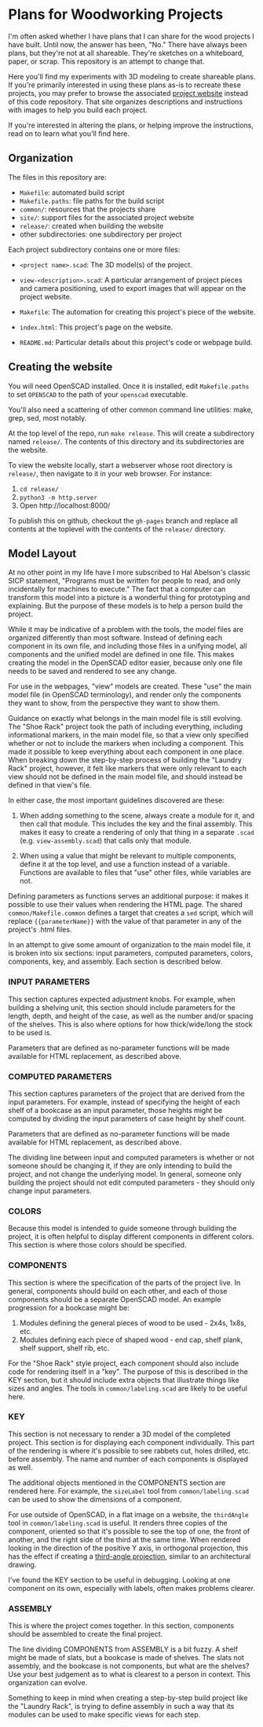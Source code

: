 # Plans for Woodworking Projects

I'm often asked whether I have plans that I can share for the wood
projects I have built. Until now, the answer has been, "No." There
have always been plans, but they're not at all shareable. They're
sketches on a whiteboard, paper, or scrap. This repository is an
attempt to change that.

Here you'll find my experiments with 3D modeling to create shareable
plans. If you're primarily interested in using these plans as-is to
recreate these projects, you may prefer to browse the associated
[project website](https://beerriot.github.io/woodworking-plans)
instead of this code repository. That site organizes descriptions and
instructions with images to help you build each project.

If you're interested in altering the plans, or helping improve the
instructions, read on to learn what you'll find here.

## Organization

The files in this repository are:

  * `Makefile`: automated build script
  * `Makefile.paths`: file paths for the build script
  * `common/`: resources that the projects share
  * `site/`: support files for the associated project website
  * `release/`: created when building the website
  * other subdirectories: one subdirectory per project

Each project subdirectory contains one or more files:

  * `<project name>.scad`: The 3D model(s) of the project.

  * `view-<description>.scad`: A particular arrangement of project
    pieces and camera positioning, used to export images that will
    appear on the project website.

  * `Makefile`: The automation for creating this project's piece of
    the website.

  * `index.html`: This project's page on the website.

  * `README.md`: Particular details about this project's code or
    webpage build.

## Creating the website

You will need OpenSCAD installed. Once it is installed, edit
`Makefile.paths` to set `OPENSCAD` to the path of your `openscad`
executable.

You'll also need a scattering of other common command line utilities:
make, grep, sed, most notably.

At the top level of the repo, run `make release`. This will create a
subdirectory named `release/`. The contents of this directory and its
subdirectories are the website.

To view the website locally, start a webserver whose root directory is
`release/`, then navigate to it in your web browser. For instance:

 1. `cd release/`
 2. `python3 -m http.server`
 3. Open http://localhost:8000/

To publish this on github, checkout the `gh-pages` branch and replace
all contents at the toplevel with the contents of the `release/`
directory.

## Model Layout

At no other point in my life have I more subscribed to Hal Abelson's
classic SICP statement, "Programs must be written for people to read,
and only incidentally for machines to execute." The fact that a
computer can transform this model into a picture is a wonderful thing
for prototyping and explaining. But the purpose of these models is to
help a person build the project.

While it may be indicative of a problem with the tools, the model
files are organized differently than most software. Instead of
defining each component in its own file, and including those files in
a unifying model, all components and the unified model are defined in
one file. This makes creating the model in the OpenSCAD editor easier,
because only one file needs to be saved and rendered to see any
change.

For use in the webpages, "view" models are created. These "use" the
main model file (in OpenSCAD terminology), and render only the
components they want to show, from the perspective they want to show
them.

Guidance on exactly what belongs in the main model file is still
evolving. The "Shoe Rack" project took the path of including
everything, including informational markers, in the main model file,
so that a view only specified whether or not to include the markers
when including a component. This made it possible to keep everything
about each component in one place. When breaking down the step-by-step
process of building the "Laundry Rack" project, however, it felt like
markers that were only relevant to each view should not be defined in
the main model file, and should instead be defined in that view's
file.

In either case, the most important guidelines discovered are these:

 1. When adding something to the scene, always create a module for it,
    and then call that module. This includes the key and the final
    assembly. This makes it easy to create a rendering of only that
    thing in a separate `.scad` (e.g. `view-assembly.scad`) that calls
    only that module.

 2. When using a value that might be relevant to multiple components,
    define it at the top level, and use a function instead of a
    variable. Functions are available to files that "use" other files,
    while variables are not.

Defining parameters as functions serves an additional purpose: it
makes it possible to use their values when rendering the HTML
page. The shared `common/Makefile.common` defines a target that
creates a `sed` script, which will replace `{{parameterName}}` with
the value of that parameter in any of the project's .html files.

In an attempt to give some amount of organization to the main model
file, it is broken into six sections: input parameters, computed
parameters, colors, components, key, and assembly. Each section is
described below.

### INPUT PARAMETERS

This section captures expected adjustment knobs. For example, when
building a shelving unit, this section should include parameters for
the length, depth, and height of the case, as well as the number
and/or spacing of the shelves. This is also where options for how
thick/wide/long the stock to be used is.

Parameters that are defined as no-parameter functions will be made
available for HTML replacement, as described above.

### COMPUTED PARAMETERS

This section captures parameters of the project that are derived from
the input parameters. For example, instead of specifying the height of
each shelf of a bookcase as an input parameter, those heights might be
computed by dividing the input parameters of case height by shelf
count.

Parameters that are defined as no-parameter functions will be made
available for HTML replacement, as described above.

The dividing line between input and computed parameters is whether or
not someone should be changing it, if they are only intending to build
the project, and not change the underlying model. In general, someone
only building the project should not edit computed parameters - they
should only change input parameters.

### COLORS

Because this model is intended to guide someone through building the
project, it is often helpful to display different components in
different colors. This section is where those colors should be
specified.

### COMPONENTS

This section is where the specification of the parts of the project
live. In general, components should build on each other, and each of
those components should be a separate OpenSCAD model. An example
progression for a bookcase might be:

 1. Modules defining the general pieces of wood to be used - 2x4s,
    1x8s, etc.
 2. Modules defining each piece of shaped wood - end cap, shelf plank,
    shelf support, shelf rib, etc.

For the "Shoe Rack" style project, each component should also include
code for rendering itself in a "key". The purpose of this is described
in the KEY section, but it should include extra objects that
illustrate things like sizes and angles. The tools in
`common/labeling.scad` are likely to be useful here.

### KEY

This section is not necessary to render a 3D model of the completed
project. This section is for displaying each component
individually. This part of the rendering is where it's possible to see
rabbets cut, holes drilled, etc. before assembly. The name and number
of each components is displayed as well.

The additional objects mentioned in the COMPONENTS section are
rendered here. For example, the `sizeLabel` tool from
`common/labeling.scad` can be used to show the dimensions of a
component.

For use outside of OpenSCAD, in a flat image on a website, the
`thirdAngle` tool in `common/labeling.scad` is useful. It renders
three copies of the component, oriented so that it's possible to see
the top of one, the front of another, and the right side of the third
at the same time. When rendered looking in the direction of the
positive Y axis, in orthogonal projection, this has the effect if
creating a [third-angle
projection](https://en.wikipedia.org/wiki/Multiview_projection#Third-angle_projection),
similar to an architectural drawing.

I've found the KEY section to be useful in debugging. Looking at one
component on its own, especially with labels, often makes problems
clearer.

### ASSEMBLY

This is where the project comes together. In this section, components
should be assembled to create the final project.

The line dividing COMPONENTS from ASSEMBLY is a bit fuzzy. A shelf
might be made of slats, but a bookcase is made of shelves. The slats
not assembly, and the bookcase is not components, but what are the
shelves? Use your best judgement as to what is clearest to a
person in context. This organization can evolve.

Something to keep in mind when creating a step-by-step build project
like the "Laundry Rack", is trying to define assembly in such a way
that its modules can be used to make specific views for each step.